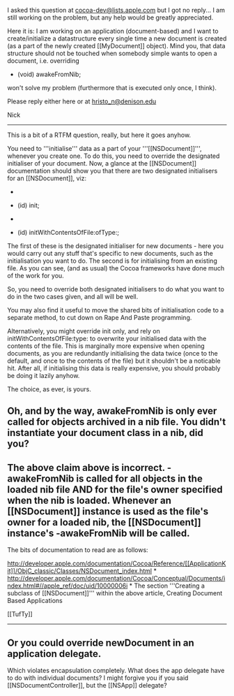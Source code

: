 I asked this question at cocoa-dev@lists.apple.com but I got no reply... I am still working on the problem, but any help would be greatly appreciated.

Here it is: I am working on an application (document-based) and I want to create/initialize a datastructure every single time a new document is created (as a part of the newly created [[MyDocument]] object). Mind you, that  data structure should not be touched when somebody simple wants to open a document, i.e. overriding

- (void) awakeFromNib; 

won't solve my problem (furthermore that is executed only once, I think).

Please reply either here or at hristo_n@denison.edu

Nick 

----

This is a bit of a RTFM question, really, but here it goes anyhow.

You need to '''initialise''' data as a part of your '''[[NSDocument]]''', whenever you create one.  To do this, you need to override the designated initialiser of your document.  Now, a glance at the [[NSDocument]] documentation should show you that there are two designated initialisers for an [[NSDocument]], viz:


*
- (id) init;
*
- (id) initWithContentsOfFile:ofType:;


The first of these is the designated initialiser for new documents - here you would carry out any stuff that's specific to new documents, such as the initialisation you want to do.  The second is for initialising from an existing file.  As you can see, (and as usual) the Cocoa frameworks have done much of the work for you.

So, you need to override both designated initialisers to do what you want to do in the  two cases given, and all will be well.

You may also find it useful to move the shared bits of initialisation code to a separate method, to cut down on Rape And Paste programming.

Alternatively, you might override init only, and rely on initWithContentsOfFile:type: to overwrite your initialised data with the contents of the file. This is marginally more expensive when opening documents, as you are redundantly initialising the data twice (once to the default, and once to the contents of the file) but it shouldn't be a noticable hit.  After all, if initialising this data is really expensive, you should probably be doing it lazily anyhow.

The choice, as ever, is yours.

Oh, and by the way, awakeFromNib is only ever called for objects archived in a nib file.  You didn't instantiate your document class in a nib, did you?
----
The above claim above is incorrect. -awakeFromNib is called for all objects in the loaded nib file AND for the file's owner specified when the nib is loaded.  Whenever an [[NSDocument]] instance is used as the file's owner for a loaded nib, the [[NSDocument]] instance's -awakeFromNib will be called.
----

The bits of documentation to read are as follows:

http://developer.apple.com/documentation/Cocoa/Reference/[[ApplicationKit]]/ObjC_classic/Classes/NSDocument_index.html
*
http://developer.apple.com/documentation/Cocoa/Conceptual/Documents/index.html#//apple_ref/doc/uid/10000006i
*
The section '''Creating a subclass of [[NSDocument]]''' within the above article, Creating Document Based Applications


[[TufTy]]

----
Or you could override newDocument in an application delegate.
----

Which violates encapsulation completely.  What does the app delegate have to do with individual documents?  I might forgive you if you said [[NSDocumentController]], but the [[NSApp]] delegate?